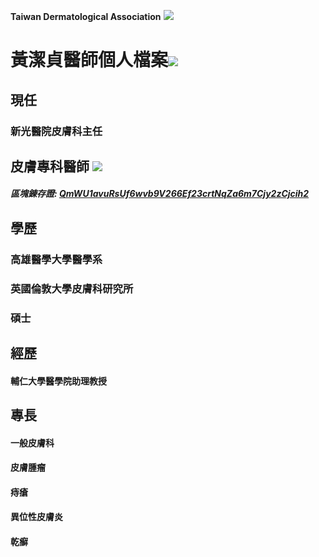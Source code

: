 **Taiwan Dermatological Association**
![](https://i.imgur.com/c4PrZud.png)
# 黃潔貞醫師個人檔案![](https://i.imgur.com/LwxVHcd.png)


## 現任

### 新光醫院皮膚科主任 



## 皮膚專科醫師 ![](https://i.imgur.com/JP4b3IN.png)

##### 區塊錬存證: [QmWU1avuRsUf6wvb9V266Ef23crtNqZa6m7Cjy2zCjcih2](https://explore.ipld.io/#/explore/QmWU1avuRsUf6wvb9V266Ef23crtNqZa6m7Cjy2zCjcih2)


## 學歷

### 高雄醫學大學醫學系

### 英國倫敦大學皮膚科研究所

### 碩士



## 經歷

#### 輔仁大學醫學院助理教授



## 專長

#### 一般皮膚科

#### 皮膚腫瘤

#### 痔瘡

#### 異位性皮膚炎

#### 乾癬





